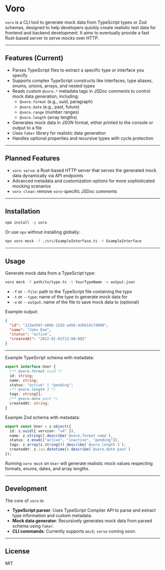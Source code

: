 # Voro

`voro` is a CLI tool to generate mock data from TypeScript types or Zod schemas, designed to help developers quickly create realistic test data for frontend and backend development. It aims to eventually provide a fast Rust-based server to serve mocks over HTTP.

---

## Features (Current)

- Parses TypeScript files to extract a specific type or interface you specify
- Supports complex TypeScript constructs like interfaces, type aliases, enums, unions, arrays, and nested types
- Reads custom `@voro.*` metadata tags in JSDoc comments to control mock data generation, including:
  - `@voro.format` (e.g., uuid, paragraph)
  - `@voro.date` (e.g., past, future)
  - `@voro.range` (number ranges)
  - `@voro.length` (array lengths)
- Generates mock data in JSON format, either printed to the console or output to a file
- Uses `faker` library for realistic data generation
- Handles optional properties and recursive types with cycle protection

---

## Planned Features

- `voro serve`: a Rust-based HTTP server that serves the generated mock data dynamically via API endpoints
- Advanced metadata and customization options for more sophisticated mocking scenarios
- `voro clean`: remove `voro`-specific JSDoc comments

---

## Installation

```bash
npm install -g voro
```

Or use `npx` without installing globally:

```bash
npx voro mock -f ./src/ExampleInterface.ts -t ExampleInterface
```

---

## Usage

Generate mock data from a TypeScript type:

```bash
voro mock -f path/to/type.ts -t YourTypeName -o output.json
```

- `-f` or `--file`: path to the TypeScript file containing the type
- `-t` or `--type`: name of the type to generate mock data for
- `-o` or `--output`: name of the file to save mock data to (optional)

Example output:

```json
{
  "id": "123e4567-e89b-12d3-a456-426614174000",
  "name": "John Doe",
  "status": "active",
  "createdAt": "2022-01-01T12:00:00Z"
}
```

---

Example TypeScript schema with metadata:

```ts
export interface User {
  /** @voro.format uuid */
  id: string;
  name: string;
  status: "active" | "pending";
  /** @voro.length 3 */
  tags: string[];
  /** @voro.date past */
  createdAt: string;
}
```

Example Zod schema with metadata:

```ts
export const User = z.object({
  id: z.uuid({ version: "v4" }),
  name: z.string().describe(`@voro.format name`),
  status: z.enum(["active", "inactive", "pending"]),
  tags: z.array(z.string()).describe(`@voro.length 3`),
  createdAt: z.iso.datetime().describe(`@voro.date past`)
});
```

Running `voro mock` on `User` will generate realistic mock values respecting formats, enums, dates, and array lengths.

---

## Development

The core of `voro` is:

- **TypeScript parser**: Uses TypeScript Compiler API to parse and extract type information and custom metadata.
- **Mock data generator**: Recursively generates mock data from parsed schema using `faker`.
- **CLI commands**: Currently supports `mock`; `serve` coming soon.

---

## License

MIT